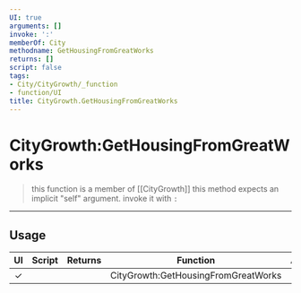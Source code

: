 ```yaml
---
UI: true
arguments: []
invoke: ':'
memberOf: City
methodname: GetHousingFromGreatWorks
returns: []
script: false
tags:
- City/CityGrowth/_function
- function/UI
title: CityGrowth.GetHousingFromGreatWorks
---
```

# CityGrowth:GetHousingFromGreatWorks
> this function is a member of [[CityGrowth]]
> this method expects an implicit "self" argument. invoke it with `:`
-----
## Usage
|  UI | Script | Returns | Function | Arguments |
|:---:|:------:|-------:|:--------:|:---------|
|✓| ||CityGrowth:GetHousingFromGreatWorks||
